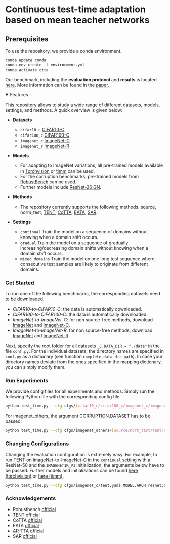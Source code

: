 # Continuous test-time adaptation based on mean teacher networks

## Prerequisites

To use the repository, we provide a conda environment.

```bash
conda update conda
conda env create -f environment.yml
conda activate ctta 
```

Our benchmark, including the **evaluation protocol** and **results** is located [here](classification/benchmark.md). More information can be found in the [paper](https://arxiv.org/abs/2306.00650).

<details open>
<summary>Features</summary>

This repository allows to study a wide range of different datasets, models, settings, and methods. A quick overview is given below:

- **Datasets**

  - `cifar10_c` [CIFAR10-C](https://zenodo.org/record/2535967#.ZBiI7NDMKUk)
  - `cifar100_c` [CIFAR100-C](https://zenodo.org/record/3555552#.ZBiJA9DMKUk)
  - `imagenet_c` [ImageNet-C](https://zenodo.org/record/2235448#.Yj2RO_co_mF)
  - `imagenet_r` [ImageNet-R](https://github.com/hendrycks/imagenet-r)

- **Models**

  - For adapting to ImageNet variations, all pre-trained models available in [Torchvision](https://pytorch.org/vision/0.14/models.html) or [timm](https://github.com/huggingface/pytorch-image-models/tree/v0.6.13) can be used.
  - For the corruption benchmarks, pre-trained models from [RobustBench](https://github.com/RobustBench/robustbench) can be used.
  - Further models include [ResNet-26 GN](https://github.com/zhangmarvin/memo).

- **Methods**

  - The repository currently supports the following methods: source, norm_test, [TENT](https://openreview.net/pdf?id=uXl3bZLkr3c),
    [CoTTA](https://arxiv.org/abs/2203.13591), [EATA](https://arxiv.org/abs/2204.02610), [SAR](https://arxiv.org/pdf/2302.12400.pdf).

- **Settings**
  
  - `continual` Train the model on a sequence of domains without knowing when a domain shift occurs.
  - `gradual` Train the model on a sequence of gradually increasing/decreasing domain shifts without knowing when a domain shift occurs.
  - `mixed_domains` Train the model on one long test sequence where consecutive test samples are likely to originate from different domains.

</details>

### Get Started

To run one of the following benchmarks, the corresponding datasets need to be downloaded.

- *CIFAR10-to-CIFAR10-C*: the data is automatically downloaded.
- *CIFAR100-to-CIFAR100-C*: the data is automatically downloaded.
- *ImageNet-to-ImageNet-C*: for non source-free methods, download [ImageNet](https://www.image-net.org/download.php) and [ImageNet-C](https://zenodo.org/record/2235448#.Yj2RO_co_mF).
- *ImageNet-to-ImageNet-R*: for non source-free methods, download [ImageNet](https://www.image-net.org/download.php) and [ImageNet-R](https://github.com/hendrycks/imagenet-r).

Next, specify the root folder for all datasets `_C.DATA_DIR = "./data"` in the file `conf.py`. For the individual datasets, the directory names are specified in `conf.py` as a dictionary (see function `complete_data_dir_path`). In case your directory names deviate from the ones specified in the mapping dictionary, you can simply modify them.

### Run Experiments

We provide config files for all experiments and methods. Simply run the following Python file with the corresponding config file.

```bash
python test_time.py --cfg cfgs/[cifar10_c/cifar100_c/imagenet_c/imagenet_others]/[source/norm_test/tent/eata/cotta/sar].yaml
```

For imagenet_others, the argument CORRUPTION.DATASET has to be passed:

```bash
python test_time.py --cfg cfgs/imagenet_others/[source/norm_test/tent/eata/cotta/sar].yaml CORRUPTION.DATASET [imagenet_r]
```

### Changing Configurations

Changing the evaluation configuration is extremely easy. For example, to run TENT on ImageNet-to-ImageNet-C in the `continual` setting with a ResNet-50 and the `IMAGENET1K_V1` initialization, the arguments below have to be passed. Further models and initializations can be found [here (torchvision)](https://pytorch.org/vision/0.14/models.html) or [here (timm)](https://github.com/huggingface/pytorch-image-models/tree/v0.6.13).

```bash
python test_time.py --cfg cfgs/imagenet_c/tent.yaml MODEL.ARCH resnet50 MODEL.WEIGHTS IMAGENET1K_V1 SETTING continual
```

### Acknowledgements

+ Robustbench [official](https://github.com/RobustBench/robustbench)
+ TENT [official](https://github.com/DequanWang/tent)
+ CoTTA [official](https://github.com/qinenergy/cotta)
+ EATA [official](https://github.com/mr-eggplant/EATA)
+ AR-TTA [official](https://github.com/dmn-sjk/ar-tta)
+ SAR [official](https://github.com/mr-eggplant/SAR)
